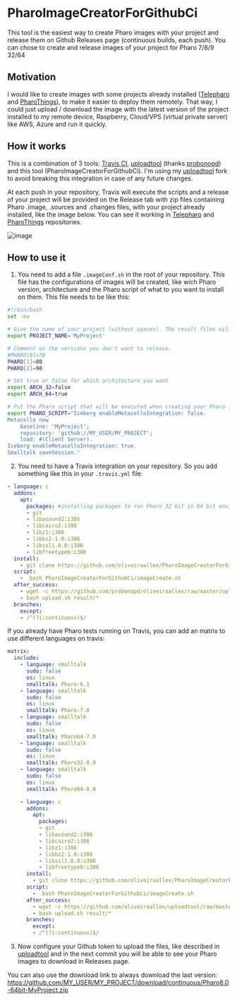 # PharoImageCreatorForGithubCi
This tool is the easiest way to create Pharo images with your project and release them on Github Releases page (continuous builds, each push). You can chose to create and release images of your project for Pharo 7/8/9 32/64

## Motivation
I would like to create images with some projects already installed ([Telepharo](https://github.com/pharo-ide/TelePharo) and [PharoThings](https://github.com/pharo-iot/PharoThings)), to make it easier to deploy them remotely. That way, I could just upload / download the image with the latest version of the project installed to my remote device, Raspberry, Cloud/VPS (virtual private server) like AWS, Azure and run it quickly.

## How it works
This is a combination of 3 tools: [Travis CI](https://docs.travis-ci.com/user/tutorial), [uploadtool](https://github.com/probonopd/uploadtool) (thanks [probonopd](https://github.com/probonopd)) and this tool (PharoImageCreatorForGithubCi). I'm using my [uploadtool](https://github.com/oliveiraallex/uploadtool) fork to avoid breaking this integration in case of any future changes. 

At each push in your repository, Travis will execute the scripts and a release of your project will be provided on the Release tab with zip files containing Pharo .image, .sources and .changes files, with your project already installed, like the image below. You can see it working in [Telepharo](https://github.com/pharo-ide/TelePharo) and [PharoThings](https://github.com/pharo-iot/PharoThings) repositories. 

![image](https://user-images.githubusercontent.com/39618015/83521318-55a8a780-a4df-11ea-9f66-81cd8b05e74d.png)

## How to use it

1. You need to add a file `.imageConf.sh` in the root of your repository. This file has the configurations of images will be created, like wich Pharo version, architecture and the Pharo script of what to you want to install on them. This file needs to be like this:
```bash
#!/bin/bash
set -ev

# Give the name of your project (without spaces). The result files will look like this: Pharo8.0-64bit-MyProject.zip
export PROJECT_NAME='MyProject'

# Comment on the versions you don't want to release.
#PHARO[0]=70
PHARO[1]=80
PHARO[2]=90

# Set true or false for which architecture you want
export ARCH_32=false
export ARCH_64=true

# Put the Pharo script that will be executed when creating your Pharo images
export PHARO_SCRIPT="Iceberg enableMetacelloIntegration: false.
Metacello new
	baseline: 'MyProject';
	repository: 'github://MY_USER/MY_PROJECT';
	load: #(Client Server).	
Iceberg enableMetacelloIntegration: true.
Smalltalk saveSession."
```

2. You need to have a Travis integration on your repository. So you add something like this in your `.travis.yml` file:
```yml
- language: c
  addons:
    apt:
      packages: #installing packages to run Pharo 32 bit in 64 bit environment
      - git
      - libasound2:i386
      - libcairo2:i386
      - libz1:i386
      - libbz2-1.0:i386
      - libssl1.0.0:i386
      - libfreetype6:i386
  install:
    - git clone https://github.com/oliveiraallex/PharoImageCreatorForGithubCi.git
  script:
    -  bash PharoImageCreatorForGithubCi/imageCreate.sh
  after_success:
    - wget -c https://github.com/probonopd/oliveiraallex/raw/master/upload.sh
    - bash upload.sh result/*
  branches:
    except:
    - /^(?i:continuous)$/
```

If you already have Pharo tests running on Travis, you can add an matrix to use different languages on travis:

```yml
matrix:
  include:
    - language: smalltalk
      sudo: false
      os: linux
      smalltalk: Pharo-6.1
    - language: smalltalk
      sudo: false
      os: linux
      smalltalk: Pharo-7.0
    - language: smalltalk
      sudo: false
      os: linux
      smalltalk: Pharo64-7.0
    - language: smalltalk
      sudo: false
      os: linux
      smalltalk: Pharo32-8.0
    - language: smalltalk
      sudo: false
      os: linux
      smalltalk: Pharo64-8.0

    - language: c
      addons:
        apt:
          packages:
          - git
          - libasound2:i386
          - libcairo2:i386
          - libz1:i386
          - libbz2-1.0:i386
          - libssl1.0.0:i386
          - libfreetype6:i386
      install:
        - git clone https://github.com/oliveiraallex/PharoImageCreatorForGithubCi.git
      script:
        -  bash PharoImageCreatorForGithubCi/imageCreate.sh
      after_success:
        - wget -c https://github.com/oliveiraallex/uploadtool/raw/master/upload.sh
        - bash upload.sh result/*
      branches:
        except:
        - /^(?i:continuous)$/
```
3. Now configure your Github token to upload the files, like described in [uploadtool](https://github.com/probonopd/uploadtool) and in the next commit you will be able to see your Pharo images to download in Releases page. 

You can also use the download link to always download the last version: https://github.com/MY_USER/MY_PROJECT/download/continuous/Pharo8.0-64bit-MyProject.zip

